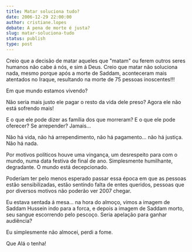 ```yaml
---
title: Matar soluciona tudo?
date: 2006-12-29 22:00:00
author: cristiane.lopes
debate: A pena de morte é justa?
slug: matar-soluciona-tudo
status: publish 
type: post
---
```


Creio que a decisão de matar aqueles que "matam" ou ferem outros seres humanos não cabe á nós, e sim á Deus. Creio que matar não soluciona nada, mesmo porque após a morte de Saddam, aconteceram mais atentados no Iraque, resultando na morte de 75 pessoas inoscentes!!!  

Em que mundo estamos vivendo?   

Não seria mais justo ele pagar o resto da vida dele preso? Agora ele não está sofrendo mais!  

E o que ele pode dizer as família dos que morreram? E o que ele pode oferecer? Se arrepender? Jamais...  

Não há vida, não há arrependimento, não há pagamento... não há justiça. Não há nada.  

Por motivos políticos houve uma vingança, um desrespeito para com o mundo, numa data festiva de final de ano. Simplesmente humilhante, degradante. O mundo está decepcionado.  

Poderíam ter pelo menos esperado passar essa época em que as pessoas estão sensibilizadas, estão sentindo falta de entes queridos, pessoas que por diversos motivos não poderão ver 2007 chegar.  

Eu estava sentada á mesa... na hora do almoço, vimos a imagem de Saddam Hussein indo para a forca, e depois a imagem de Saddam morto, seu sangue escorrendo pelo pescoço. Seria apelação para ganhar audiência?  

Eu simplesmente não almocei, perdi a fome.  

Que Alá o tenha!
